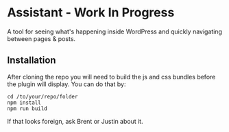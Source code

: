 # Assistant - Work In Progress

A tool for seeing what's happening inside WordPress and quickly navigating between pages & posts.

## Installation
After cloning the repo you will need to build the js and css bundles before the plugin will display. You can do that by:

```
cd /to/your/repo/folder
npm install
npm run build
```
If that looks foreign, ask Brent or Justin about it.
